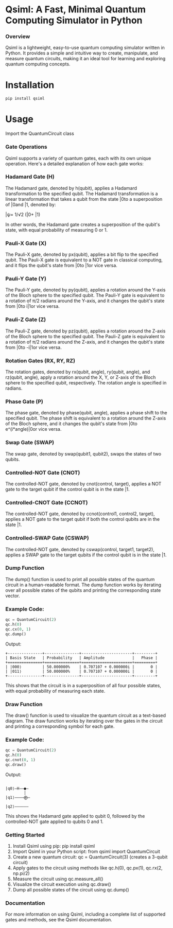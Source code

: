 # Qsiml: A Fast, Minimal Quantum Computing Simulator in Python

### Overview

Qsiml is a lightweight, easy-to-use quantum computing simulator written in Python. It provides a simple and intuitive way to create, manipulate, and measure quantum circuits, making it an ideal tool for learning and exploring quantum computing concepts.

# Installation

```bash
pip install qsiml
```

# Usage

Import the QuantumCircuit class

### Gate Operations

Qsiml supports a variety of quantum gates, each with its own unique operation. Here's a detailed explanation of how each gate works:

### Hadamard Gate (H)

The Hadamard gate, denoted by h(qubit), applies a Hadamard transformation to the specified qubit. The Hadamard transformation is a linear transformation that takes a qubit from the state |0to a superposition of |0and |1, denoted by:

|ψ= 1/√2 (|0+ |1)

In other words, the Hadamard gate creates a superposition of the qubit's state, with equal probability of measuring 0 or 1.

### Pauli-X Gate (X)

The Pauli-X gate, denoted by px(qubit), applies a bit flip to the specified qubit. The Pauli-X gate is equivalent to a NOT gate in classical computing, and it flips the qubit's state from |0to |1or vice versa.

### Pauli-Y Gate (Y)

The Pauli-Y gate, denoted by py(qubit), applies a rotation around the Y-axis of the Bloch sphere to the specified qubit. The Pauli-Y gate is equivalent to a rotation of π/2 radians around the Y-axis, and it changes the qubit's state from |0to i|1or vice versa.

### Pauli-Z Gate (Z)

The Pauli-Z gate, denoted by pz(qubit), applies a rotation around the Z-axis of the Bloch sphere to the specified qubit. The Pauli-Z gate is equivalent to a rotation of π/2 radians around the Z-axis, and it changes the qubit's state from |0to -i|1or vice versa.

### Rotation Gates (RX, RY, RZ)

The rotation gates, denoted by rx(qubit, angle), ry(qubit, angle), and rz(qubit, angle), apply a rotation around the X, Y, or Z-axis of the Bloch sphere to the specified qubit, respectively. The rotation angle is specified in radians.

### Phase Gate (P)

The phase gate, denoted by phase(qubit, angle), applies a phase shift to the specified qubit. The phase shift is equivalent to a rotation around the Z-axis of the Bloch sphere, and it changes the qubit's state from |0to e^(i*angle)|0or vice versa.

### Swap Gate (SWAP)

The swap gate, denoted by swap(qubit1, qubit2), swaps the states of two qubits.

### Controlled-NOT Gate (CNOT)

The controlled-NOT gate, denoted by cnot(control, target), applies a NOT gate to the target qubit if the control qubit is in the state |1.


### Controlled-CNOT Gate (CCNOT)

The controlled-NOT gate, denoted by ccnot(control1, control2, target), applies a NOT gate to the target qubit if both the control qubits are in the state |1.

### Controlled-SWAP Gate (CSWAP)

The controlled-NOT gate, denoted by cswap(control, target1, target2), applies a SWAP gate to the target qubits if the control qubit is in the state |1.


### Dump Function

The dump() function is used to print all possible states of the quantum circuit in a human-readable format. The dump function works by iterating over all possible states of the qubits and printing the corresponding state vector.

### Example Code:

```python
qc = QuantumCircuit(2)
qc.h(0)
qc.cx(0, 1)
qc.dump()
```
Output: 
```
+---------------+---------------+----------------------+---------+
| Basis State   | Probability   | Amplitude            |   Phase |
+===============+===============+======================+=========+
| |000⟩         | 50.000000%    | 0.707107 + 0.000000i |       0 |
| |011⟩         | 50.000000%    | 0.707107 + 0.000000i |       0 |
+---------------+---------------+----------------------+---------+
```
This shows that the circuit is in a superposition of all four possible states, with equal probability of measuring each state.

### Draw Function

The draw() function is used to visualize the quantum circuit as a text-based diagram. The draw function works by iterating over the gates in the circuit and printing a corresponding symbol for each gate.

### Example Code:

```python
qc = QuantumCircuit(2)
qc.h(0)
qc.cnot(0, 1)
qc.draw()

```
Output: 
```

|q0⟩—H——●—
        │ 
|q1⟩————⨁—

|q2⟩——————

```

This shows the Hadamard gate applied to qubit 0, followed by the controlled-NOT gate applied to qubits 0 and 1.

### Getting Started

1. Install Qsiml using pip: pip install qsiml
2. Import Qsiml in your Python script: from qsiml import QuantumCircuit
3. Create a new quantum circuit: qc = QuantumCircuit(3) (creates a 3-qubit circuit)
4. Apply gates to the circuit using methods like qc.h(0), qc.px(1), qc.rx(2, np.pi/2)
5. Measure the circuit using qc.measure_all()
6. Visualize the circuit execution using qc.draw()
7. Dump all possible states of the circuit using qc.dump()

### Documentation

For more information on using Qsiml, including a complete list of supported gates and methods, see the Qsiml documentation.